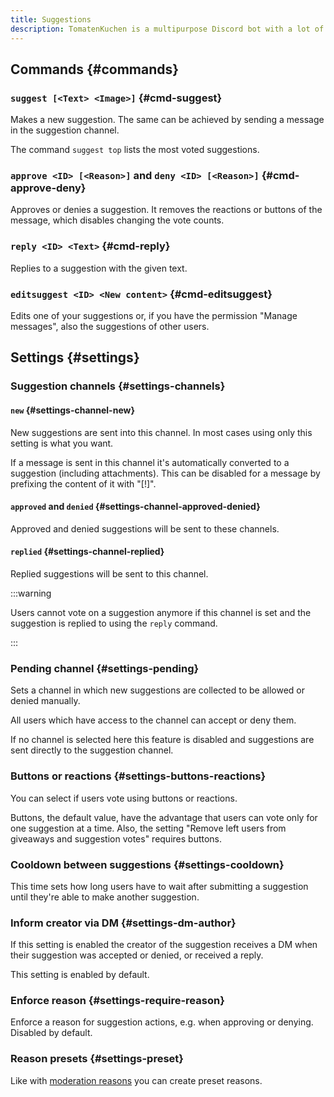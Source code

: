 ```yaml
---
title: Suggestions
description: TomatenKuchen is a multipurpose Discord bot with a lot of features for your server. Helps with the suggestion system.
---
```


## Commands {#commands}

### `suggest [<Text> <Image>]` {#cmd-suggest}

Makes a new suggestion. The same can be achieved by sending a message in the suggestion channel.

The command `suggest top` lists the most voted suggestions.

### `approve <ID> [<Reason>]` and `deny <ID> [<Reason>]` {#cmd-approve-deny}

Approves or denies a suggestion. It removes the reactions or buttons of the message, which disables changing the vote counts.

### `reply <ID> <Text>` {#cmd-reply}

Replies to a suggestion with the given text.

### `editsuggest <ID> <New content>` {#cmd-editsuggest}

Edits one of your suggestions or, if you have the permission "Manage messages", also the suggestions of other users.

## Settings {#settings}

### Suggestion channels {#settings-channels}

#### `new` {#settings-channel-new}

New suggestions are sent into this channel. In most cases using only this setting is what you want.

If a message is sent in this channel it's automatically converted to a suggestion (including attachments).
This can be disabled for a message by prefixing the content of it with "[!]".

#### `approved` and `denied` {#settings-channel-approved-denied}

Approved and denied suggestions will be sent to these channels.

#### `replied` {#settings-channel-replied}

Replied suggestions will be sent to this channel.

:::warning

Users cannot vote on a suggestion anymore if this channel is set and the suggestion is replied to using the `reply` command.

:::

### Pending channel {#settings-pending}

Sets a channel in which new suggestions are collected to be allowed or denied manually.

All users which have access to the channel can accept or deny them.

If no channel is selected here this feature is disabled and suggestions are sent directly to the suggestion channel.

### Buttons or reactions {#settings-buttons-reactions}

You can select if users vote using buttons or reactions.

Buttons, the default value, have the advantage that users can vote only for one suggestion at a time.
Also, the setting "Remove left users from giveaways and suggestion votes" requires buttons.

### Cooldown between suggestions {#settings-cooldown}

This time sets how long users have to wait after submitting a suggestion until they're able to make another suggestion.

### Inform creator via DM {#settings-dm-author}

If this setting is enabled the creator of the suggestion receives a DM when their suggestion was accepted or denied, or received a reply.

This setting is enabled by default.

### Enforce reason {#settings-require-reason}

Enforce a reason for suggestion actions, e.g. when approving or denying. Disabled by default.

### Reason presets {#settings-preset}

Like with [moderation reasons](/category/moderation) you can create preset reasons.
